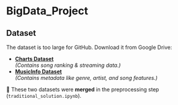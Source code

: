 # BigData_Project

##  Dataset
The dataset is too large for GitHub. Download it from Google Drive:

- **[Charts Dataset]([https://drive.google.com/file/d/XXXXX/view?usp=sharing](https://drive.google.com/file/d/1nMJkT-mXTM9O3aonnk7XhtxnOgK28XoO/view?usp=sharing))**  
  *(Contains song ranking & streaming data.)*  
- **[MusicInfo Dataset]([https://drive.google.com/file/d/YYYYY/view?usp=sharing](https://drive.google.com/file/d/1Z5Hw-N74-HdOrq_EKnfEuWDqOe6c_mhx/view?usp=sharing))**  
  *(Contains metadata like genre, artist, and song features.)*  

🔹 These two datasets were **merged** in the preprocessing step (`traditional_solution.ipynb`).  
